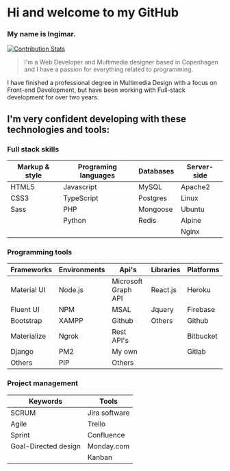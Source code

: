 # Hi and welcome to my GitHub 

### My name is Ingimar. 

[![Contribution Stats](https://github-contribution-stats.vercel.app/api/?username=ingimar-eyfjord)](https://github.com/LordDashMe/github-contribution-stats/)

> I'm a Web Developer and Multimedia designer based in Copenhagen and I have a passion for everything related to programming.

I have finished a professional degree in Multimedia Design with a focus on Front-end Development, but have been working with Full-stack development for over two years.

## I'm very confident developing with these technologies and tools:

### Full stack skills

| Markup & style    | Programing languages  | Databases     | Server-side  |
| -------------     | -------------         | ------------- | -------------|
| HTML5             | Javascript            | MySQL         | Apache2      |
| CSS3              | TypeScript            | Postgres      | Linux        |
| Sass              | PHP                   | Mongoose      | Ubuntu       |
|                   | Python                | Redis         | Alpine       |
|                   |                       |               | Nginx        |

### Programming tools

| Frameworks    | Environments    | Api's                 | Libraries     | Platforms        |
| ------------- | -------------   | -------------         |-------------  | -------------    | 
| Material UI   | Node.js         | Microsoft Graph API   |React.js       | Heroku           |
| Fluent UI     | NPM             | MSAL                  |Jquery         | Firebase         |
| Bootstrap     | XAMPP           | Github                |Others         | Github           |
| Materialize   | Ngrok           | Rest API's            |               | Bitbucket        |
| Django        | PM2             | My own                |               | Gitlab           |
| Others        | PIP             | Others                |               |                  |

### Project management
| Keywords      | Tools         |
| ------------- | ------------- |
| SCRUM | Jira software | 
| Agile | Trello        |
| Sprint | Confluence |
| Goal-Directed design | Monday.com |
| | Kanban |

